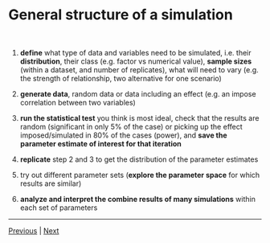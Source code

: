 # General structure of a simulation
<br/>

1. **define** what type of data and variables need to be simulated, i.e. their **distribution**, their class (e.g. factor vs numerical value), **sample sizes** (within a dataset, and number of replicates), what will need to vary (e.g. the strength of relationship, two alternative for one scenario)  

2. **generate data**, random data or data including an effect (e.g. an impose correlation between two variables)  

3. **run the statistical test** you think is most ideal, check that the results are random (significant in only 5% of the case) or picking up the effect imposed/simulated in 80% of the cases (power), and **save the parameter estimate of interest for that iteration**  

4. **replicate** step 2 and 3 to get the distribution of the parameter estimates  

5. try out different parameter sets (**explore the parameter space** for which results are similar)  

6. **analyze and interpret the combine results of many simulations** within each set of parameters  

***

[Previous](./simulate.md) | [Next](./limitations.md)

